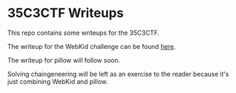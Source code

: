 35C3CTF Writeups
================

This repo contains some writeups for the 35C3CTF.

The writeup for the WebKid challenge can be found [here](https://github.com/LinusHenze/35C3_Writeups/blob/master/WebKid/README.md).

The writeup for pillow will follow soon.

Solving chaingeneering will be left as an exercise to the reader because it's just combining WebKid and pillow.